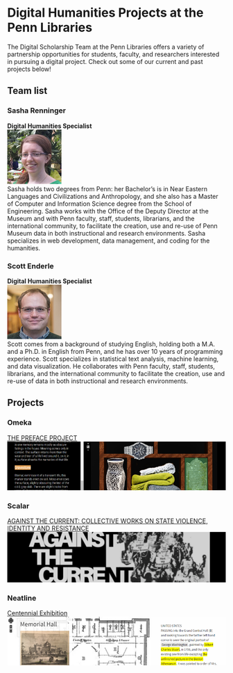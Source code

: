 # Digital Humanities Projects at the Penn Libraries

The Digital Scholarship Team at the Penn Libraries offers a variety of partnership opportunities for students, faculty, and researchers interested in pursuing a digital project. Check out some of our current and past projects below!

## Team list

### Sasha Renninger
**Digital Humanities Specialist**</br>
![Image](/image/sashafr125.jpg)</br>
Sasha holds two degrees from Penn: her Bachelor’s is in Near Eastern Languages and Civilizations and Anthropology, and she also has a Master of Computer and Information Science degree from the School of Engineering. Sasha works with the Office of the Deputy Director at the Museum and with Penn faculty, staff, students, librarians, and the international community, to facilitate the creation, use and re-use of Penn Museum data in both instructional and research environments. Sasha specializes in web development, data management, and coding for the humanities. 
### Scott Enderle​
**Digital Humanities Specialist**</br>
![Image](/image/enderlej125.jpg)</br>
Scott comes from a background of studying English, holding both a M.A. and a Ph.D. in English from Penn, and he has over 10 years of programming experience. Scott specializes in statistical text analysis, machine learning, and data visualization. He collaborates with Penn faculty, staff, students, librarians, and the international community to facilitate the creation, use and re-use of data in both instructional and research environments. 

## Projects
### Omeka
[THE PREFACE PROJECT](http://pennds.org/prefaceproject/)
![Image](/image/omeka_archive_ornamental_bodies.png)
### Scalar
[AGAINST THE CURRENT: COLLECTIVE WORKS ON STATE VIOLENCE, IDENTITY AND RESISTANCE](http://pennds.org/engl200blackfeminisms/radical-black-feminisms/index)
![Image](/image/scalar-against-the-current.png)
### Neatline
[Centennial Exhibition](http://pennds.org/centennial/)
![Image](/image/omeka_centennial.png)


